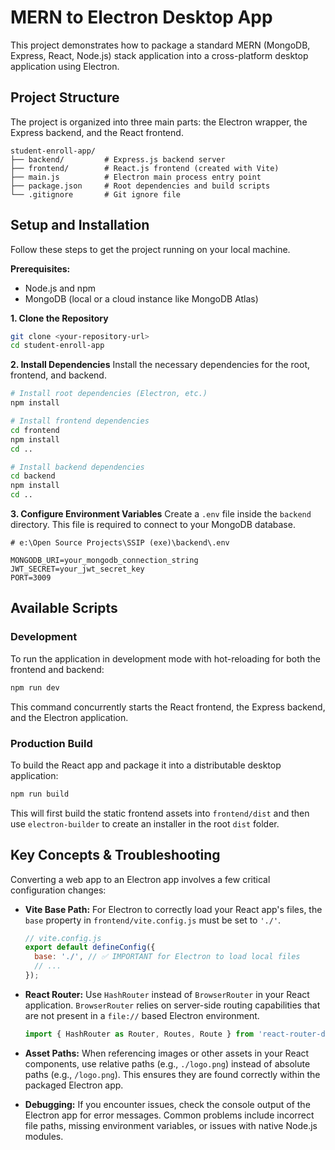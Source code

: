 # MERN to Electron Desktop App

This project demonstrates how to package a standard MERN (MongoDB, Express, React, Node.js) stack application into a cross-platform desktop application using Electron.

## Project Structure

The project is organized into three main parts: the Electron wrapper, the Express backend, and the React frontend.

```
student-enroll-app/
├── backend/         # Express.js backend server
├── frontend/        # React.js frontend (created with Vite)
├── main.js          # Electron main process entry point
├── package.json     # Root dependencies and build scripts
└── .gitignore       # Git ignore file
```

## Setup and Installation

Follow these steps to get the project running on your local machine.

**Prerequisites:**
*   Node.js and npm
*   MongoDB (local or a cloud instance like MongoDB Atlas)

**1. Clone the Repository**
```bash
git clone <your-repository-url>
cd student-enroll-app
```

**2. Install Dependencies**
Install the necessary dependencies for the root, frontend, and backend.
```bash
# Install root dependencies (Electron, etc.)
npm install

# Install frontend dependencies
cd frontend
npm install
cd ..

# Install backend dependencies
cd backend
npm install
cd ..
```

**3. Configure Environment Variables**
Create a `.env` file inside the `backend` directory. This file is required to connect to your MongoDB database.
```
# e:\Open Source Projects\SSIP (exe)\backend\.env

MONGODB_URI=your_mongodb_connection_string
JWT_SECRET=your_jwt_secret_key
PORT=3009
```

## Available Scripts

### Development
To run the application in development mode with hot-reloading for both the frontend and backend:
```bash
npm run dev
```
This command concurrently starts the React frontend, the Express backend, and the Electron application.

### Production Build
To build the React app and package it into a distributable desktop application:
```bash
npm run build
```
This will first build the static frontend assets into `frontend/dist` and then use `electron-builder` to create an installer in the root `dist` folder.

## Key Concepts & Troubleshooting

Converting a web app to an Electron app involves a few critical configuration changes:

*   **Vite Base Path:** For Electron to correctly load your React app's files, the `base` property in `frontend/vite.config.js` must be set to `'./'`.
    ```javascript
    // vite.config.js
    export default defineConfig({
      base: './', // ✅ IMPORTANT for Electron to load local files
      // ...
    });
    ```

*   **React Router:** Use `HashRouter` instead of `BrowserRouter` in your React application. `BrowserRouter` relies on server-side routing capabilities that are not present in a `file://` based Electron environment.
    ```jsx
    import { HashRouter as Router, Routes, Route } from 'react-router-dom';
    ```

*   **Asset Paths:** When referencing images or other assets in your React components, use relative paths (e.g., `./logo.png`) instead of absolute paths (e.g., `/logo.png`). This ensures they are found correctly within the packaged Electron app.

*   **Debugging:** If you encounter issues, check the console output of the Electron app for error messages. Common problems include incorrect file paths, missing environment variables, or issues with native Node.js modules.